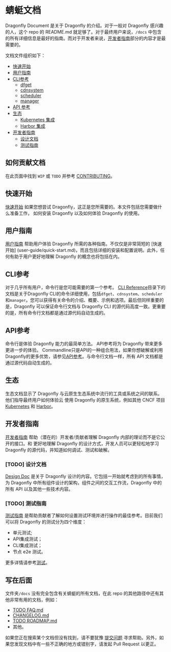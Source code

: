 # 蜻蜓文档

Dragonfly Document 是关于 Dragonfly 的介绍。对于一般对 Dragonfly 感兴趣的人，这个 repo 的 README.md 就足够了。对于最终用户来说，`/docs` 中包含的所有详细信息是最好的指南。而对于开发者来说，[开发者指南](#开发者指南)部分的内容才是最需要的。

文档文件组织如下：

* [快速开始](#快速开始)
* [用户指南](#用户指南)
* [CLI参考](#CLI参考)
    * [dfget](cli-reference/dfget.md)
    * [cdnsystem](cli-reference/cdn.md)
    * [scheduler](cli-reference/scheduler.md)
    * [manager](cli-reference/manager.md)
* [API 参考](#API参考)
* [生态](#生态)
    * [Kubernetes 集成](ecosystem/Kubernetes-with-Dragonfly.md)
    * [Harbor 集成](ecosystem/Harbor-with-Dragonfly.md)
* [开发者指南](#开发者指南)
    * [设计文档](#设计文档)
    * [测试指南](#测试指南)

## 如何贡献文档

在此页面中找到 `WIP` 或 `TODO` 并参考 [CONTRIBUTING](../../CONTRIBUTING.md)。

## 快速开始

[快速开始](user-guide/quick-start.md) 如果您想尝试 Dragonfly，这正是您所需要的。本文件包括您需要做什么准备工作，
如何安装 Dragonfly 以及如何体验 Dragonfly 的使用。

## 用户指南

[用户指南](user-guide/README.md) 帮助用户体验 Dragonfly 所需的各种指南。不仅仅是非常简短的 [快速开始]
(user-guide/quick-start.md)，而且包括详细的安装和配置说明。此外，任何有助于用户更好地理解 Dragonfly 的概念也将包括在内。

## CLI参考

对于几乎所有用户，命令行是您可能需要的第一个参考。 [CLI Reference](cli-reference)目录下的文档是关于Dragonfly CLI的命令详细使用，包括`dfget`、`cdnsystem`、`scheduler`和`manager`。您可以获得有关命令的介绍、概要、示例和选项。最后但同样重要的是，Dragonfly 可以保证命令行文档与 Dragonfly CLI 的源代码高度一致。更重要的是，所有命令行文档都是通过源代码自动生成的。

## API参考

命令行是体验 Dragonfly 能力的最简单方法。 API参考将为 Dragonfly 带来更多更进一步的体验。 Commandline只是API的一种组合用法，如果你想破解或利用Dragonfly的更多优势，请参见[API参考](./api-reference)。与命令行文档一样，所有 API 文档都是通过源代码自动生成的。

## 生态

生态文档显示了 Dragonfly 与云原生生态系统中流行的工具或系统之间的联系。他们指导最终用户如何体验云
使用 Dragonfly 的原生系统，例如其他 CNCF 项目 [Kubernetes](ecosystem/Kubernetes-with-Dragonfly.md) 和 [Harbor](ecosystem/Harbor-with-Dragonfly.md)。

## 开发者指南

[开发者指南](development/local.md) 帮助（潜在的）开发者/贡献者理解 Dragonfly 内部的理论而不是它公开的接口。和
更好地理解 Dragonfly 的设计方式，开发人员可以更轻松地学习 Dragonfly 的源代码，并知道如何调试、测试和破解。

### [TODO] 设计文档

[Design Doc](./design/architecture.md) 是关于 Dragonfly 设计的内容。它包括一开始就考虑到的所有事情，为 Dragonfly 中所有组件设计的架构，组件之间的交互工作流，Dragonfly 中的所有 API 以及其他一些技术内容。

### [TODO] 测试指南

[测试指南](./test-guide/test-guide.md) 是帮助贡献者了解如何设置测试环境并进行操作的最佳参考。目前我们可以将 Dragonfly 的测试分为四个维度：

* 单元测试;
* API集成测试；
* CLI集成测试；
* 节点 e2e 测试。

更多详情请参考[测试](./test-guide)。

## 写在后面

文件夹`/docs` 没有完全包含有关蜻蜓的所有文档，在此 repo 的其他路径中还有其他非常有用的文档，例如：

* [TODO FAQ.md](./FAQ.md)
* [CHANGELOG.md](../../CHANGELOG.md)
* [TODO ROADMAP.md](./ROADMAP.md)
* 其他。

如果您正在搜索某个文档但没有找到，请不要犹豫 [提交问题](https://github.com/dragonflyoss/Dragonfly2/issues/new/choose) 寻求帮助。另外，如果您发现文档中有一些不正确的地方或错别字，请发起 Pull Request 以更正。